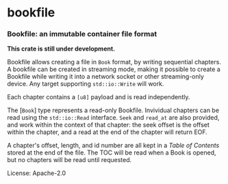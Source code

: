 # bookfile

### Bookfile: an immutable container file format

**This crate is still under development.**

Bookfile allows creating a file in `Book` format, by writing sequential
chapters. A bookfile can be created in streaming mode, making it possible
to create a Bookfile while writing it into a network socket or other
streaming-only device. Any target supporting `std::io::Write` will work.

Each chapter contains a `[u8]` payload and is read independently.

The [`Book`] type represents a read-only Bookfile. Invividual chapters can
be read using the `std::io::Read` interface. `Seek` and `read_at` are
also provided, and work within the context of that chapter: the seek offset
is the offset within the chapter, and a read at the end of the chapter will
return EOF.

A chapter's offset, length, and id number are all kept in a *Table of Contents*
stored at the end of the file. The TOC will be read when a Book is opened,
but no chapters will be read until requested.

License: Apache-2.0
